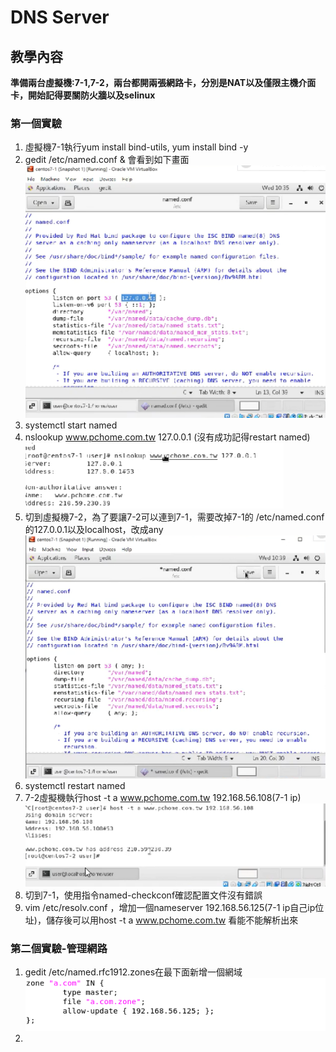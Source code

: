 # DNS Server

## 教學內容

**準備兩台虛擬機:7-1,7-2，兩台都開兩張網路卡，分別是NAT以及僅限主機介面卡，開始記得要關防火牆以及selinux**  

### 第一個實驗  
1. 虛擬機7-1執行yum install bind-utils, yum install bind -y
2. gedit /etc/named.conf & 會看到如下畫面  
![image](https://github.com/fairy042026/109-linux-/blob/main/0310%E4%B8%8A%E8%AA%B2%E5%85%A7%E5%AE%B9/%E8%9E%A2%E5%B9%95%E6%93%B7%E5%8F%96%E7%95%AB%E9%9D%A2%20(426).png)
3. systemctl start named
4. nslookup www.pchome.com.tw 127.0.0.1 (沒有成功記得restart named)   
![image](https://github.com/fairy042026/109-linux-/blob/main/0310%E4%B8%8A%E8%AA%B2%E5%85%A7%E5%AE%B9/%E8%9E%A2%E5%B9%95%E6%93%B7%E5%8F%96%E7%95%AB%E9%9D%A2%20(428).png)
5. 切到虛擬機7-2，為了要讓7-2可以連到7-1，需要改掉7-1的 /etc/named.conf的127.0.0.1以及localhost，改成any  
![image](https://github.com/fairy042026/109-linux-/blob/main/0310%E4%B8%8A%E8%AA%B2%E5%85%A7%E5%AE%B9/%E8%9E%A2%E5%B9%95%E6%93%B7%E5%8F%96%E7%95%AB%E9%9D%A2%20(430).png)  
6. systemctl restart named 
7. 7-2虛擬機執行host -t a www.pchome.com.tw 192.168.56.108(7-1 ip)  
![image](https://github.com/fairy042026/109-linux-/blob/main/0310%E4%B8%8A%E8%AA%B2%E5%85%A7%E5%AE%B9/%E8%9E%A2%E5%B9%95%E6%93%B7%E5%8F%96%E7%95%AB%E9%9D%A2%20(432).png)
8. 切到7-1，使用指令named-checkconf確認配置文件沒有錯誤
9. vim /etc/resolv.conf ，增加一個nameserver 192.168.56.125(7-1 ip自己ip位址)，儲存後可以用host -t a www.pchome.com.tw 看能不能解析出來

### 第二個實驗-管理網路    
1. gedit /etc/named.rfc1912.zones在最下面新增一個網域
![image](https://github.com/fairy042026/109-linux-/blob/main/0310%E4%B8%8A%E8%AA%B2%E5%85%A7%E5%AE%B9/%E8%9E%A2%E5%B9%95%E6%93%B7%E5%8F%96%E7%95%AB%E9%9D%A2%20(443).png)  
2. 





